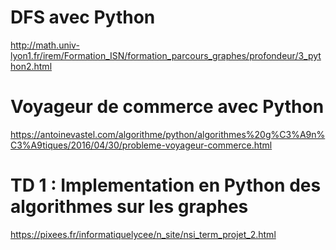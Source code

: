# DFS avec Python
http://math.univ-lyon1.fr/irem/Formation_ISN/formation_parcours_graphes/profondeur/3_python2.html
# Voyageur de commerce avec Python
https://antoinevastel.com/algorithme/python/algorithmes%20g%C3%A9n%C3%A9tiques/2016/04/30/probleme-voyageur-commerce.html
# TD 1 : Implementation en Python des algorithmes sur les graphes
https://pixees.fr/informatiquelycee/n_site/nsi_term_projet_2.html